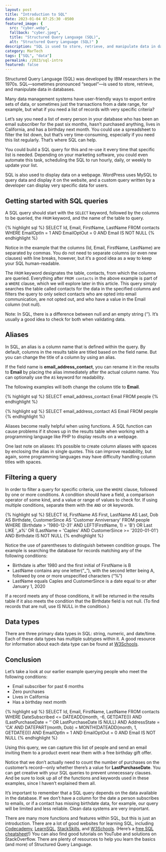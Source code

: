 ```yaml
---
layout: post
title: "Introduction to SQL"
date: 2023-01-04 07:25:30 -0500
featured_image: {
  src: "cyber.webp",
  fallback: "cyber.jpeg",
  title: "Structured Query Language (SQL)",
  alt: "Structured Query Language (SQL)" }
description: "SQL is used to store, retrieve, and manipulate data in databases."
category: MarTech
tags: ["SQL", "data"]
permalink: /2023/sql-intro
featured: false
---
```


Structured Query Language (SQL) was developed by IBM researchers in the 1970s. SQL&mdash;sometimes pronounced “sequel”&mdash;is used to store, retrieve, and manipulate data in databases.

Many data management systems have user-friendly ways to export entire sets of data, or sometimes just the transactions from a date range, for example, but what if you need a list of records with very specific criteria?

Let’s say you need a list of every person in your database who has been an email subscriber for the past six months, hasn’t purchased anything, lives in California, and has a birthday next month. You could use a spreadsheet to filter the list down, but that’s very time-consuming, especially if you need this list regularly. That’s where SQL can help.

You could build a SQL query for this and re-use it every time that specific list is needed. Depending on your marketing software, you could even automate this task, scheduling the SQL to run hourly, daily, or weekly to update your list.

SQL is also used to display data on a webpage. WordPress uses MySQL to query data and display it on the website, and a custom query written by a developer can display very specific data for users.

## Getting started with SQL queries

A SQL query should start with the `SELECT` keyword, followed by the columns to be queried, the `FROM` keyword, and the name of the table to query.

{% highlight sql %}
SELECT
	Id,
	Email,
	FirstName,
	LastName
FROM contacts
WHERE EmailOptIn = 1
	AND EmailOptOut = 0
	AND Email IS NOT NULL
{% endhighlight %}

Notice in the example that the columns (Id, Email, FirstName, LastName) are separated by commas. You do not need to separate columns (or even new clauses) with line breaks, however, but it’s a good idea as a way to keep your SQL human-readable.

The `FROM` keyword designates the table, contacts, from which the columns are queried. Everything after `FROM contacts` in the above example is part of a `WHERE` clause, which we will explore later in this article. This query simply searches the table called contacts for the data in the specified columns and filters the query to only select contacts who are opted into email communication, are not opted out, and who have a value in the Email column (not null).

Note: In SQL, there is a difference between null and an empty string (‘’). It’s usually a good idea to check for both when validating data.

## Aliases

In SQL, an alias is a column name that is defined within the query. By default, columns in the results table are titled based on the field name. But you can change the title of a column by using an alias.

If the field name is **email_address_contact**, you can rename it in the results to **Email** by placing the alias immediately after the actual column name. You can optionally use the `AS` keyword for readability.

The following examples will both change the column title to **Email**.

{% highlight sql %}
SELECT email_address_contact Email FROM people
{% endhighlight %}

{% highlight sql %}
SELECT email_address_contact AS Email FROM people
{% endhighlight %}

Aliases become really helpful when using functions. A SQL function can cause problems if it shows up in the results table when working with a programming language like PHP to display results on a webpage.

One last note on aliases: It’s possible to create column aliases with spaces by enclosing the alias in single quotes. This can improve readability, but again, some programming languages may have difficulty handling column titles with spaces.

## Filtering a query

In order to filter a query for specific criteria, use the `WHERE` clause, followed by one or more conditions. A condition should have a field, a comparison operator of some kind, and a value or range of values to check for. If using multiple conditions, separate them with the `AND` or `OR` keywords.

{% highlight sql %}
SELECT
	Id,
	FirstName AS First,
	LastName AS Last,
	Dob AS Birthdate,
	CustomerSince AS 'Customer Anniversary'
FROM people
WHERE (Birthdate > '1980-12-31' AND LEFT(FirstName, 1) = 'B')
	OR Last LIKE '_a%'
	OR (LastName = 'Caples' AND CustomerSince >= '2020-01-01')
	AND Birthdate IS NOT NULL
{% endhighlight %}

Notice the use of parentheses to distinguish between condition groups. The example is searching the database for records matching any of the following conditions:

- Birthdate is after 1980 and the first initial of FirstName is B
- LastName contains any one letter(“_”), with the second letter being A, followed by one or more unspecified characters (“%”)
- LastName equals Caples and CustomerSince is a date equal to or after January 1, 2020

If a record meets any of those conditions, it will be returned in the results table if it also meets the condition that the Birthdate field is not null. (To find records that are null, use IS NULL in the condition.)

## Data types

There are three primary data types in SQL: string, numeric, and date/time. Each of these data types has multiple subtypes within it. A good resource for information about each data type can be found at <a href="https://www.w3schools.com/mysql/mysql_datatypes.asp" target="_blank">W3Schools</a>.

## Conclusion

Let’s take a look at our earlier example querying people who meet the following conditions:

- Email subscriber for past 6 months
- Zero purchases
- Lives in California
- Has a birthday next month

{% highlight sql %}
SELECT Id, Email, FirstName, LastName
FROM contacts
WHERE DateSubscribed <= DATEADD(month, -6, GETDATE())
AND (LastPurchaseDate = ‘’ OR LastPurchaseDate IS NULL)
AND AddressState = ‘CA’
AND DATEPART(month, Dob) = MONTH(DATEADD(month, 1, GETDATE()))
AND EmailOptIn = 1
AND EmailOptOut = 0
AND Email IS NOT NULL
{% endhighlight %}

Using this query, we can capture this list of people and send an email inviting them to a product event near them with a free birthday gift offer.

Notice that we don’t actually need to count the number of purchases on the customer’s record&mdash;only whether there’s a value for **LastPurchaseDate**. You can get creative with your SQL queries to prevent unnecessary clauses. And be sure to look up all of the functions and keywords used in these examples, since I haven’t explained them all.

It’s important to remember that a SQL query depends on the data available in the database. If we don’t have a column for the date a person subscribes to emails, or if a contact has missing birthdate data, for example, our query will be limited and less reliable. Clean data systems are very important.

There are many more functions and features within SQL, but this is just an introduction. There are a lot of good websites for learning SQL, including <a href="https://www.codecademy.com/learn/learn-sql" target="_blank">Codecademy</a>, <a href="https://learnsql.com/" target="_blank">LearnSQL</a>, <a href="https://stackskills.com/p/sql-for-marketers" target="_blank">StackSkills</a>, and <a href="https://www.w3schools.com/sql/" target="_blank">W3Schools</a>. (Here’s a <a href="https://www.sqltutorial.org/sql-cheat-sheet/" target="_blank">free SQL cheatsheet</a>!) You can also find good tutorials on YouTube and solutions on StackOverflow. There are plenty of resources to help you learn the basics (and more) of Structured Query Language.